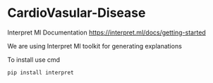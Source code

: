 # CardioVasular-Disease

Interpret Ml Documentation
https://interpret.ml/docs/getting-started

We are using Interpret Ml toolkit for generating explanations

To install use cmd
```
pip install interpret
```
